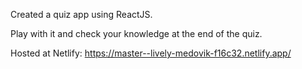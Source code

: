 Created a quiz app using ReactJS.

Play with it and check your knowledge at the end of the quiz.

Hosted at Netlify:   https://master--lively-medovik-f16c32.netlify.app/
